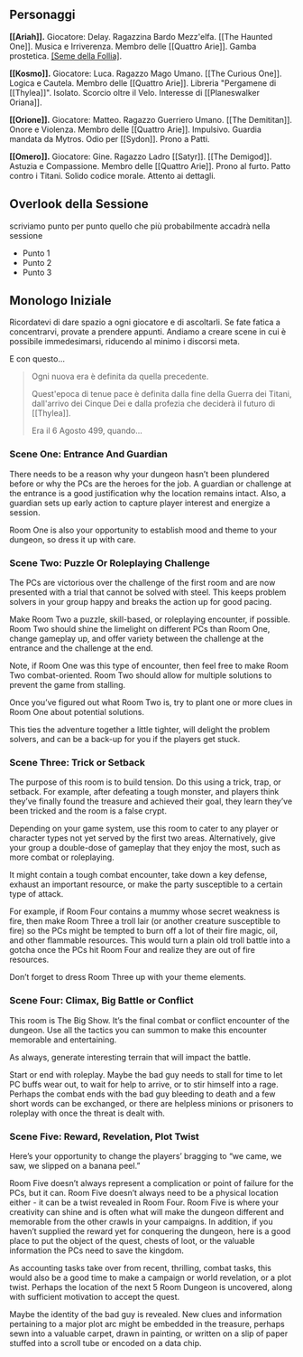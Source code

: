 ## Personaggi  
**[[Ariah]].** Giocatore: Delay. Ragazzina Bardo Mezz'elfa. [[The Haunted One]]. Musica e Irriverenza. Membro delle [[Quattro Arie]]. Gamba prostetica. [[Seme della Follia]](Consumato).
  
**[[Kosmo]].** Giocatore: Luca. Ragazzo Mago Umano. [[The Curious One]]. Logica e Cautela. Membro delle [[Quattro Arie]]. Libreria "Pergamene di [[Thylea]]". Isolato. Scorcio oltre il Velo. Interesse di [[Planeswalker Oriana]].
  
**[[Orione]].** Giocatore: Matteo. Ragazzo Guerriero Umano. [[The Demititan]]. Onore e Violenza. Membro delle [[Quattro Arie]]. Impulsivo. Guardia mandata da Mytros. Odio per [[Sydon]]. Prono a Patti.
  
**[[Omero]].** Giocatore: Gine. Ragazzo Ladro [[Satyr]]. [[The Demigod]]. Astuzia e Compassione. Membro delle [[Quattro Arie]]. Prono al furto. Patto contro i Titani. Solido codice morale. Attento ai dettagli.

## Overlook della Sessione
scriviamo punto per punto quello che più probabilmente accadrà nella sessione
- Punto 1 
- Punto 2
- Punto 3

## Monologo Iniziale  
Ricordatevi di dare spazio a ogni giocatore e di ascoltarli.
Se fate fatica a concentrarvi, provate a prendere appunti.
Andiamo a creare scene in cui è possibile immedesimarsi, riducendo al minimo i discorsi meta.

E con questo...
> Ogni nuova era è definita da quella precedente.
> 
> Quest'epoca di tenue pace è definita dalla fine della Guerra dei Titani, dall'arrivo dei Cinque Dei e dalla profezia che deciderà il futuro di [[Thylea]].
> 
> Era  il 6 Agosto 499, quando...
  
### Scene One: Entrance And Guardian
There needs to be a reason why your dungeon hasn’t been plundered before or why the PCs are the heroes for the job. A guardian or challenge at the entrance is a good justification why the location remains intact. Also, a guardian sets up early action to capture player interest and energize a session.

Room One is also your opportunity to establish mood and theme to your dungeon, so dress it up with care.

### Scene Two: Puzzle Or Roleplaying Challenge
The PCs are victorious over the challenge of the first room and are now presented with a trial that cannot be solved with steel. This keeps problem solvers in your group happy and breaks the action up for good pacing.

Make Room Two a puzzle, skill-based, or roleplaying encounter, if possible. Room Two should shine the limelight on different PCs than Room One, change gameplay up, and offer variety between the challenge at the entrance and the challenge at the end.

Note, if Room One was this type of encounter, then feel free to make Room Two combat-oriented. Room Two should allow for multiple solutions to prevent the game from stalling.

Once you’ve figured out what Room Two is, try to plant one or more clues in Room One about potential solutions.

This ties the adventure together a little tighter, will delight the problem solvers, and can be a back-up for you if the players get stuck.

### Scene Three: Trick or Setback
The purpose of this room is to build tension. Do this using a trick, trap, or setback. For example, after defeating a tough monster, and players think they’ve finally found the treasure and achieved their goal, they learn they’ve been tricked and the room is a false crypt.

Depending on your game system, use this room to cater to any player or character types not yet served by the first two areas. Alternatively, give your group a double-dose of gameplay that they enjoy the most, such as more combat or roleplaying.

It might contain a tough combat encounter, take down a key defense, exhaust an important resource, or make the party susceptible to a certain type of attack.

For example, if Room Four contains a mummy whose secret weakness is fire, then make Room Three a troll lair (or another creature susceptible to fire) so the PCs might be tempted to burn off a lot of their fire magic, oil, and other flammable resources. This would turn a plain old troll battle into a gotcha once the PCs hit Room Four and realize they are out of fire resources.

Don’t forget to dress Room Three up with your theme elements.

### Scene Four: Climax, Big Battle or Conflict
This room is The Big Show. It’s the final combat or conflict encounter of the dungeon. Use all the tactics you can summon to make this encounter memorable and entertaining.

As always, generate interesting terrain that will impact the battle.

Start or end with roleplay. Maybe the bad guy needs to stall for time to let PC buffs wear out, to wait for help to arrive, or to stir himself into a rage. Perhaps the combat ends with the bad guy bleeding to death and a few short words can be exchanged, or there are helpless minions or prisoners to roleplay with once the threat is dealt with.

### Scene Five: Reward, Revelation, Plot Twist
Here’s your opportunity to change the players’ bragging to “we came, we saw, we slipped on a banana peel.”

Room Five doesn’t always represent a complication or point of failure for the PCs, but it can. Room Five doesn’t always need to be a physical location either - it can be a twist revealed in Room Four.
Room Five is where your creativity can shine and is often what will make the dungeon different and memorable from the other crawls in your campaigns.
In addition, if you haven’t supplied the reward yet for conquering the dungeon, here is a good place to put the object of the quest, chests of loot, or the valuable information the PCs need to save the kingdom.

As accounting tasks take over from recent, thrilling, combat tasks, this would also be a good time to make a campaign or world revelation, or a plot twist.
Perhaps the location of the next 5 Room Dungeon is uncovered, along with sufficient motivation to accept the quest.

Maybe the identity of the bad guy is revealed. New clues and information pertaining to a major plot arc might be embedded in the treasure, perhaps sewn into a valuable carpet, drawn in painting, or written on a slip of paper stuffed into a scroll tube or encoded on a data chip.